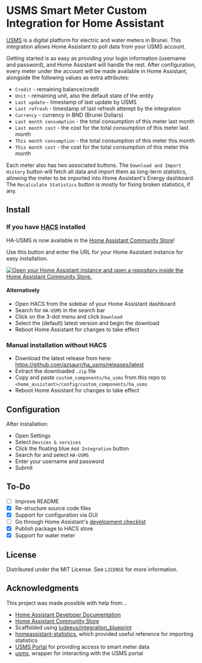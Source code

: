 # USMS Smart Meter Custom Integration for Home Assistant

[USMS](https://www.usms.com.bn/smartmeter/about.html) is a digital platform for electric and water meters in Brunei. This integration allows Home Assistant to poll data from your USMS account.

Getting started is as easy as providing your login information (username and password), and Home Assistant will handle the rest. After configuration, every meter under the account will be made available in Home Assistant, alongside the following values as extra attributes:

- `Credit` - remaining balance/credit
- `Unit` - remaining unit, also the default state of the entity
- `Last update` - timestamp of last update by USMS
- `Last refresh` - timestamp of last refresh attempt by the integration
- `Currency` - currency in BND (Brunei Dollars)
- `Last month consumption` - the total consumption of this meter last month
- `Last month cost` - the cost for the total consumption of this meter last month
- `This month consumption` - the total consumption of this meter this month
- `This month cost` - the cost for the total consumption of this meter this month

Each meter also has two associated buttons. The `Download and Import History` button will fetch all data and import them as long-term statistics, allowing the meter to be imported into Home Assistant's Energy dashboard. The `Recalculate Statistics` button is mostly for fixing broken statistics, if any.

## Install

### If you have [HACS](https://hacs.xyz/) installed

HA-USMS is now available in the [Home Assistant Community Store](https://hacs.xyz/)!

Use this button and enter the URL for your Home Assistant instance for easy installation.

[![Open your Home Assistant instance and open a repository inside the Home Assistant Community Store.](https://my.home-assistant.io/badges/hacs_repository.svg)](https://my.home-assistant.io/redirect/hacs_repository/?owner=azsaurr&repository=HA-USMS)

#### Alternatively

- Open HACS from the sidebar of your Home Assistant dashboard
- Search for `HA-USMS` in the search bar
- Click on the 3-dot menu and click `Download`
- Select the (default) latest version and begin the download
- Reboot Home Assistant for changes to take effect

### Manual installation without HACS

- Download the latest release from here: https://github.com/azsaurr/ha_usms/releases/latest
- Extract the downloaded `.zip` file
- Copy and paste `custom_components/ha_usms` from this repo to `<home_assistant>/config/custom_components/ha_usms`
- Reboot Home Assistant for changes to take effect

## Configuration

After installation:

- Open Settings
- Select `Devices & services`
- Click the floating blue `Add Integration` button
- Search for and select `HA-USMS`
- Enter your username and password
- Submit

## To-Do

- [ ] Improve README
- [x] Re-structure source code files
- [x] Support for configuration via GUI
- [ ] Go through Home Assistant's [development checklist](https://developers.home-assistant.io/docs/development_checklist)
- [x] Publish package to HACS store
- [x] Support for water meter

## License

Distributed under the MIT License. See `LICENSE` for more information.

## Acknowledgments

This project was made possible with help from…

- [Home Assistant Developer Documentation](https://developers.home-assistant.io/docs/creating_component_index)
- [Home Assistant Community Store](https://hacs.xyz/)
- Scaffolded using [ludeeus/integration_blueprint](https://github.com/ludeeus/integration_blueprint)
- [homeassistant-statistics](https://github.com/klausj1/homeassistant-statistics), which provided useful reference for importing statistics
- [USMS Portal](https://www.usms.com.bn/smartmeter/about.html) for providing access to smart meter data
- [usms](https://github.com/azsaurr/usms), wrapper for interacting with the USMS portal
